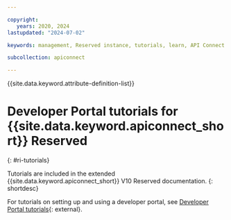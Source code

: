 ```yaml
---

copyright:
   years: 2020, 2024
lastupdated: "2024-07-02"

keywords: management, Reserved instance, tutorials, learn, API Connect

subcollection: apiconnect

---
```


{{site.data.keyword.attribute-definition-list}}

# Developer Portal tutorials for {{site.data.keyword.apiconnect_short}} Reserved

{: #ri-tutorials}

Tutorials are included in the extended {{site.data.keyword.apiconnect_short}} V10 Reserved documentation.
{: shortdesc}

For tutorials on setting up and using a developer portal, see [Developer Portal tutorials](https://www.ibm.com/docs/SSMNED_v10cloud/com.ibm.apic.devportal.doc/tutorials_devportal_home.html){: external}.
